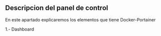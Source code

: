 ## Descripcion del panel de control

En este apartado explicaremos los elementos que tiene Docker-Portainer

1.- Dashboard
